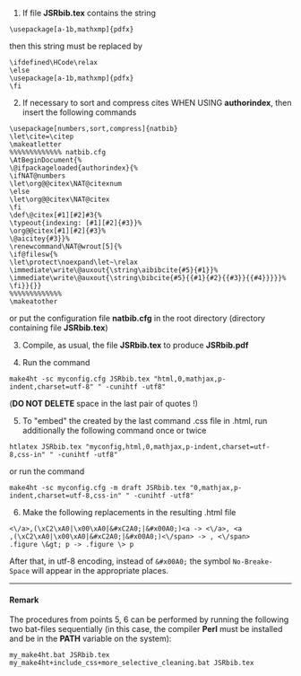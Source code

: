 1. If file **JSRbib.tex** contains the string

```
\usepackage[a-1b,mathxmp]{pdfx}
```

then this string must be replaced by

```
\ifdefined\HCode\relax
\else
\usepackage[a-1b,mathxmp]{pdfx}
\fi
```

2. If necessary to sort and compress cites WHEN USING **authorindex**, then insert the following commands

```
\usepackage[numbers,sort,compress]{natbib}
\let\cite=\citep
\makeatletter
%%%%%%%%%%%%% natbib.cfg
\AtBeginDocument{%
\@ifpackageloaded{authorindex}{%
\ifNAT@numbers
\let\org@@citex\NAT@citexnum
\else
\let\org@@citex\NAT@citex
\fi
\def\@citex[#1][#2]#3{%
\typeout{indexing: [#1][#2]{#3}}%
\org@@citex[#1][#2]{#3}%
\@aicitey{#3}}%
\renewcommand\NAT@wrout[5]{%
\if@filesw{%
\let\protect\noexpand\let~\relax
\immediate\write\@auxout{\string\aibibcite{#5}{#1}}%
\immediate\write\@auxout{\string\bibcite{#5}{{#1}{#2}{{#3}}{{#4}}}}}%
\fi}}{}}
%%%%%%%%%%%%%
\makeatother
```

or put the configuration file **natbib.cfg** in the root directory (directory containing file **JSRbib.tex**)

3. Compile, as usual, the file **JSRbib.tex** to produce **JSRbib.pdf**

4. Run the command

```
make4ht -sc myconfig.cfg JSRbib.tex "html,0,mathjax,p-indent,charset=utf-8" " -cunihtf -utf8"
```

(**DO NOT DELETE** space in the last pair of quotes !)

5. To "embed" the created by the last command .css file in .html, run additionally the following command once or twice

```
htlatex JSRbib.tex "myconfig,html,0,mathjax,p-indent,charset=utf-8,css-in" " -cunihtf -utf8"
```

or run the command

```
make4ht -sc myconfig.cfg -m draft JSRbib.tex "0,mathjax,p-indent,charset=utf-8,css-in" " -cunihtf -utf8"
```

6. Make the following replacements in the resulting .html file

```
<\/a>,(\xC2\xA0|\x00\xA0|&#xC2A0;|&#x00A0;)<a -> <\/a>, <a
,(\xC2\xA0|\x00\xA0|&#xC2A0;|&#x00A0;)<\/span> -> , <\/span>
.figure \&gt; p -> .figure \> p
```

After that, in utf-8 encoding, instead of `&#x00A0;` the symbol `No-Breake-Space` will appear in the appropriate places. 

---

#### Remark
The procedures from points 5, 6 can be performed by running the following two bat-files sequentially (in this case, the compiler **Perl** must be installed and be in the **PATH** variable on the system):

```
my_make4ht.bat JSRbib.tex
my_make4ht+include_css+more_selective_cleaning.bat JSRbib.tex
```
